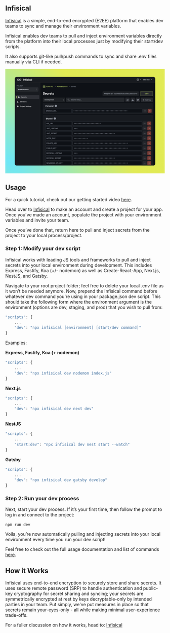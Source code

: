 ## Infisical

[Infisical](https://infisical.com/) is a simple, end-to-end encrypted (E2EE) platform that enables dev teams to sync and manage their environment variables.

Infisical enables dev teams to pull and inject environment variables directly from the platform into their local processes just by modifying their start/dev scripts.

It also supports git-like pull/push commands to sync and share .env files manually via CLI if needed.

![alt text](/img/dashboard.png)

## Usage

For a quick tutorial, check out our getting started video [here](https://www.youtube.com/watch?v=fgNTyZdHiQQ).

Head over to [Infisical](https://infisical.com/) to make an account and create a project for your app. Once you've made an account, populate the project with your environment variables and invite your team.

Once you’ve done that, return here to pull and inject secrets from the project to your local process/project.

### Step 1: Modify your dev script

Infisical works with leading JS tools and frameworks to pull and inject secrets into your local environment during development. This includes Express, Fastify, Koa (+/- nodemon) as well as Create-React-App, Next.js, NestJS, and Gatsby.

Navigate to your root project folder; feel free to delete your local .env file as it won’t be needed anymore. Now, prepend the Infisical command before whatever dev command you're using in your package.json dev script. This should take the following form where the environment argument is the environment (options are dev, staging, and prod) that you wish to pull from:

```jsx
"scripts": {
	...
	"dev": "npx infisical [environment] [start/dev command]"
}
```

Examples:

**Express, Fastify, Koa (+ nodemon)**

```jsx
"scripts": {
	...
	"dev": "npx infisical dev nodemon index.js"
}
```

**Next.js**

```jsx
"scripts": {
	...
	"dev": "npx infisical dev next dev"
}
```

**NestJS**

```jsx
"scripts": {
	...
	"start:dev": "npx infisical dev nest start --watch"
}
```

**Gatsby**

```jsx
"scripts": {
	...
	"dev": "npx infisical dev gatsby develop"
}
```

### Step 2: Run your dev process

Next, start your dev process. If it’s your first time, then follow the prompt to log in and connect to the project:

```
npm run dev
```

Voila, you’re now automatically pulling and injecting secrets into your local environment every time you run your dev script!

Feel free to check out the full usage documentation and list of commands [here](https://infisical.com/docs/gettingStarted).

## How it Works

Infisical uses end-to-end encryption to securely store and share secrets. It uses secure remote password (SRP) to handle authentication and public-key cryptography for secret sharing and syncing; your secrets are symmetrically encrypted at rest by keys decryptable-only by intended parties in your team. Put simply, we've put measures in place so that secrets remain your-eyes-only - all while making minimal user-experience trade-offs.

For a fuller discussion on how it works, head to: [Infisical](https://infisical.com)
